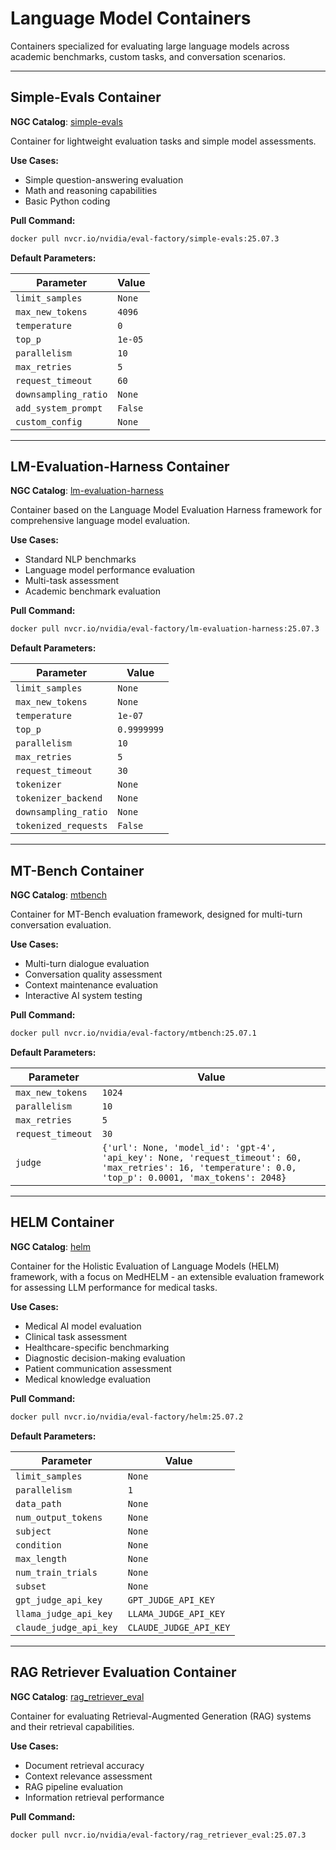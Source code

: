 # Language Model Containers

Containers specialized for evaluating large language models across academic benchmarks, custom tasks, and conversation scenarios.

---

## Simple-Evals Container

**NGC Catalog**: [simple-evals](https://catalog.ngc.nvidia.com/orgs/nvidia/teams/eval-factory/containers/simple-evals)

Container for lightweight evaluation tasks and simple model assessments.

**Use Cases:**
- Simple question-answering evaluation
- Math and reasoning capabilities
- Basic Python coding

**Pull Command:**
```bash
docker pull nvcr.io/nvidia/eval-factory/simple-evals:25.07.3
```

**Default Parameters:**

| Parameter | Value |
|-----------|-------|
| `limit_samples` | `None` |
| `max_new_tokens` | `4096` |
| `temperature` | `0` |
| `top_p` | `1e-05` |
| `parallelism` | `10` |
| `max_retries` | `5` |
| `request_timeout` | `60` |
| `downsampling_ratio` | `None` |
| `add_system_prompt` | `False` |
| `custom_config` | `None` |

---

## LM-Evaluation-Harness Container

**NGC Catalog**: [lm-evaluation-harness](https://catalog.ngc.nvidia.com/orgs/nvidia/teams/eval-factory/containers/lm-evaluation-harness)

Container based on the Language Model Evaluation Harness framework for comprehensive language model evaluation.

**Use Cases:**
- Standard NLP benchmarks
- Language model performance evaluation
- Multi-task assessment
- Academic benchmark evaluation

**Pull Command:**
```bash
docker pull nvcr.io/nvidia/eval-factory/lm-evaluation-harness:25.07.3
```

**Default Parameters:**

| Parameter | Value |
|-----------|-------|
| `limit_samples` | `None` |
| `max_new_tokens` | `None` |
| `temperature` | `1e-07` |
| `top_p` | `0.9999999` |
| `parallelism` | `10` |
| `max_retries` | `5` |
| `request_timeout` | `30` |
| `tokenizer` | `None` |
| `tokenizer_backend` | `None` |
| `downsampling_ratio` | `None` |
| `tokenized_requests` | `False` |

---

## MT-Bench Container

**NGC Catalog**: [mtbench](https://catalog.ngc.nvidia.com/orgs/nvidia/teams/eval-factory/containers/mtbench)

Container for MT-Bench evaluation framework, designed for multi-turn conversation evaluation.

**Use Cases:**
- Multi-turn dialogue evaluation
- Conversation quality assessment
- Context maintenance evaluation
- Interactive AI system testing

**Pull Command:**
```bash
docker pull nvcr.io/nvidia/eval-factory/mtbench:25.07.1
```

**Default Parameters:**

| Parameter | Value |
|-----------|-------|
| `max_new_tokens` | `1024` |
| `parallelism` | `10` |
| `max_retries` | `5` |
| `request_timeout` | `30` |
| `judge` | `{'url': None, 'model_id': 'gpt-4', 'api_key': None, 'request_timeout': 60, 'max_retries': 16, 'temperature': 0.0, 'top_p': 0.0001, 'max_tokens': 2048}` |

---

## HELM Container

**NGC Catalog**: [helm](https://catalog.ngc.nvidia.com/orgs/nvidia/teams/eval-factory/containers/helm)

Container for the Holistic Evaluation of Language Models (HELM) framework, with a focus on MedHELM - an extensible evaluation framework for assessing LLM performance for medical tasks.

**Use Cases:**
- Medical AI model evaluation
- Clinical task assessment
- Healthcare-specific benchmarking
- Diagnostic decision-making evaluation
- Patient communication assessment
- Medical knowledge evaluation

**Pull Command:**
```bash
docker pull nvcr.io/nvidia/eval-factory/helm:25.07.2
```

**Default Parameters:**

| Parameter | Value |
|-----------|-------|
| `limit_samples` | `None` |
| `parallelism` | `1` |
| `data_path` | `None` |
| `num_output_tokens` | `None` |
| `subject` | `None` |
| `condition` | `None` |
| `max_length` | `None` |
| `num_train_trials` | `None` |
| `subset` | `None` |
| `gpt_judge_api_key` | `GPT_JUDGE_API_KEY` |
| `llama_judge_api_key` | `LLAMA_JUDGE_API_KEY` |
| `claude_judge_api_key` | `CLAUDE_JUDGE_API_KEY` |

---

## RAG Retriever Evaluation Container

**NGC Catalog**: [rag_retriever_eval](https://catalog.ngc.nvidia.com/orgs/nvidia/teams/eval-factory/containers/rag_retriever_eval)

Container for evaluating Retrieval-Augmented Generation (RAG) systems and their retrieval capabilities.

**Use Cases:**
- Document retrieval accuracy
- Context relevance assessment
- RAG pipeline evaluation
- Information retrieval performance

**Pull Command:**
```bash
docker pull nvcr.io/nvidia/eval-factory/rag_retriever_eval:25.07.3
```
